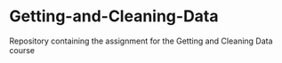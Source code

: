 # Getting-and-Cleaning-Data
Repository containing the assignment for the Getting and Cleaning Data course 

